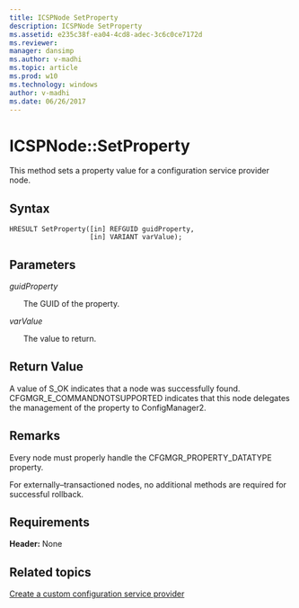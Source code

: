 ```yaml
---
title: ICSPNode SetProperty
description: ICSPNode SetProperty
ms.assetid: e235c38f-ea04-4cd8-adec-3c6c0ce7172d
ms.reviewer: 
manager: dansimp
ms.author: v-madhi
ms.topic: article
ms.prod: w10
ms.technology: windows
author: v-madhi
ms.date: 06/26/2017
---
```


# ICSPNode::SetProperty

This method sets a property value for a configuration service provider node.

## Syntax

``` syntax
HRESULT SetProperty([in] REFGUID guidProperty, 
                    [in] VARIANT varValue);
```

## Parameters

<a href="" id="guidproperty"></a>*guidProperty*  
<p style="margin-left: 25px">The GUID of the property.</p>

<a href="" id="varvalue"></a>*varValue*  
<p style="margin-left: 25px">The value to return.</p>

## Return Value

A value of S\_OK indicates that a node was successfully found. CFGMGR\_E\_COMMANDNOTSUPPORTED indicates that this node delegates the management of the property to ConfigManager2.

## Remarks

Every node must properly handle the CFGMGR\_PROPERTY\_DATATYPE property.

For externally–transactioned nodes, no additional methods are required for successful rollback.

## Requirements

**Header:** None

## Related topics

[Create a custom configuration service provider](create-a-custom-configuration-service-provider.md)

 






